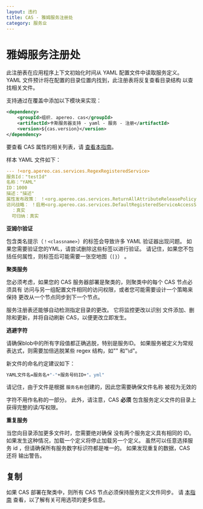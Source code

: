 ```yaml
---
layout: 违约
title: CAS - 雅姆服务注册处
category: 服务业
---
```


# 雅姆服务注册处

此注册表在应用程序上下文初始化时间从 YAML 配置文件中读取服务定义。 YAML 文件预计将在配置的目录位置内找到，此注册表将反复查看目录结构 以查找相关文件。

支持通过在覆盖中添加以下模块来实现：

```xml
<dependency>
    <groupId>组织. apereo. cas</groupId>
    <artifactId>卡斯服务器支持 - yaml - 服务 - 注册</artifactId>
    <version>${cas.version}</version>
</dependency>
```

要查看 CAS 属性的相关列表，请 [查看本指南](../configuration/Configuration-Properties.html#yaml-service-registry)。


样本 YAML 文件如下：

```yml
--- !<org.apereo.cas.services.RegexRegisteredService>
服务Id："testId"
名称："YAML"
ID：1000
描述："描述"
属性发布政策： ！<org.apereo.cas.services.ReturnAllAttributeReleasePolicy> {}
访问战略： ！启用<org.apereo.cas.services.DefaultRegisteredServiceAccessStrategy>
  ：真实
  可归纳：真实
```

<div class="alert alert-warning"><strong>亚姆尔验证</strong><p>
包含类名提示（<code>！&lt;classname&gt;</code>）的标签会导致许多 YAML 验证器出现问题。 如果您需要验证您的YML，请尝试删除这些标签以进行验证。 请记住，如果您不包括任何属性，则标签后可能需要一张空地图（<code>[}</code>） 。
</p></div>

<div class="alert alert-warning"><strong>聚类服务</strong><p>
您必须考虑，如果您的 CAS 服务器部署是聚类的，则聚类中的每个 CAS 节点必须具有
访问与另一组配置文件相同的访问权限，或者您可能需要设计一个策略来保持
更改从一个节点同步到下一个节点。
</p></div>

服务注册表还能够自动检测指定目录的更改。 它将监控更改以识别 文件添加、删除和更新，并将自动刷新 CAS，以便更改立即发生。

<div class="alert alert-info"><strong>逃避字符</strong><p>
请确保blob中的所有字段值都正确逃脱，特别是服务ID。 如果服务被定义为常规表达式，则需要加倍逃脱某些 regex 结构，如"" 和"\d"。
</p></div>

新文件的命名约定建议如下：

```bash
YAML文件名=服务名+"-"+服务号码ID+"。yml"
```

请记住，由于文件是根据 `服务名称`创建的，因此您需要确保文件名称</a> 被视为无效的

字符不用作名称的一部分。 此外，请注意，CAS **必须** 包含服务定义文件的目录上获得完整的读/写权限。</p>

<div class="alert alert-warning"><strong>重复服务</strong><p>
当您向目录添加更多文件时，您需要绝对确保
没有两个服务定义具有相同的 ID。 如果发生这种情况，加载一个定义将停止加载另一个定义。 虽然可以任意选择服务 id
，但请确保所有服务数字标识符都是唯一的。 如果发现重复的数据，CAS 还将
输出警告。
</p></div>

## 复制

如果 CAS 部署在聚类中，则所有 CAS 节点必须保持服务定义文件同步。 请 [本指南](Configuring-Service-Replication.html) 查看，以了解有关可用选项的更多信息。
